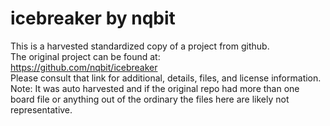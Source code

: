 
# icebreaker by nqbit  
This is a harvested standardized copy of a project from github.  
The original project can be found at:  
https://github.com/nqbit/icebreaker  
Please consult that link for additional, details, files, and license information.  
Note: It was auto harvested and if the original repo had more than one board file or anything out of the ordinary the files here are likely not representative.  
    